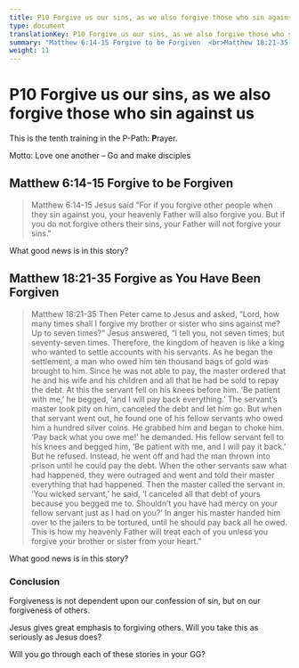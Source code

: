 ```yaml
---
title: P10 Forgive us our sins, as we also forgive those who sin against us
type: document
translationKey: P10 Forgive us our sins, as we also forgive those who sin against us
summary: "Matthew 6:14-15 Forgive to be Forgiven  <br>Matthew 18:21-35 Forgive as You Have Been Forgiven"
weight: 11
---
```

# P10 Forgive us our sins, as we also forgive those who sin against us

This is the tenth training in the P-Path: **P**rayer.

Motto: Love one another – Go and make disciples

## Matthew 6:14-15 Forgive to be Forgiven

>   Matthew 6:14-15 Jesus said "For if you forgive other people when they sin against you, your heavenly Father will also forgive you. But if you do not forgive others their sins, your Father will not forgive your sins."

What good news is in this story?

## Matthew 18:21-35 Forgive as You Have Been Forgiven

>   Matthew 18:21-35 Then Peter came to Jesus and asked, “Lord, how many times shall I forgive my brother or sister who sins against me? Up to seven times?” Jesus answered, “I tell you, not seven times, but seventy-seven times. Therefore, the kingdom of heaven is like a king who wanted to settle accounts with his servants. As he began the settlement, a man who owed him ten thousand bags of gold was brought to him. Since he was not able to pay, the master ordered that he and his wife and his children and all that he had be sold to repay the debt. At this the servant fell on his knees before him. ‘Be patient with me,’ he begged, ‘and I will pay back everything.’ The servant’s master took pity on him, canceled the debt and let him go. But when that servant went out, he found one of his fellow servants who owed him a hundred silver coins. He grabbed him and began to choke him. ‘Pay back what you owe me!’ he demanded. His fellow servant fell to his knees and begged him, ‘Be patient with me, and I will pay it back.’ But he refused. Instead, he went off and had the man thrown into prison until he could pay the debt. When the other servants saw what had happened, they were outraged and went and told their master everything that had happened. Then the master called the servant in. ‘You wicked servant,’ he said, ‘I canceled all that debt of yours because you begged me to. Shouldn’t you have had mercy on your fellow servant just as I had on you?’ In anger his master handed him over to the jailers to be tortured, until he should pay back all he owed. This is how my heavenly Father will treat each of you unless you forgive your brother or sister from your heart.”

What good news is in this story?

### Conclusion

Forgiveness is not dependent upon our confession of sin, but on our forgiveness of others.

Jesus gives great emphasis to forgiving others. Will you take this as seriously as Jesus does?

Will you go through each of these stories in your GG?

